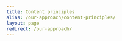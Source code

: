 ```yaml
---
title: Content principles
alias: /our-approach/content-principles/
layout: page
redirect: /our-approach/
---
```

